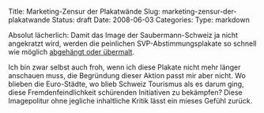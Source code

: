 Title: Marketing-Zensur der Plakatwände
Slug: marketing-zensur-der-plakatwande
Status: draft
Date: 2008-06-03
Categories:
Type: markdown

Absolut lächerlich: Damit das Image der Saubermann-Schweiz ja nicht angekratzt wird, werden die peinlichen SVP-Abstimmungsplakate so schnell wie möglich [abgehängt oder übermalt](http://www.20min.ch/news/schweiz/story/13654382).

Ich bin zwar selbst auch froh, wenn ich diese Plakate nicht mehr länger anschauen muss, die Begründung dieser Aktion passt mir aber nicht. Wo blieben die Euro-Städte, wo blieb Schweiz Tourismus als es darum ging, diese Fremdenfeindlichkeit schürenden Initiativen zu bekämpfen? Diese Imagepolitur ohne jegliche inhaltliche Kritik lässt ein mieses Gefühl zurück.
